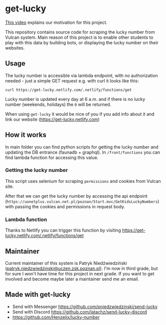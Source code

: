 # get-lucky

[This video](https://www.youtube.com/watch?v=XkeIwhKIi84) explains our motivation for this project.

This repository contains source code for scraping the lucky number from Vulcan system. Main reason of this project is to enable other students to play with this data by building bots, or displaying the lucky number on their websites.

## Usage

The lucky number is accessible via lambda endpoint, with no authorization needed - just a simple GET request e.g. with curl it looks like this:

    curl https://get-lucky.netlify.com/.netlify/functions/get

Lucky number is updated every day at 6 a.m. and if there is no lucky number (weekends, holidays) the `0` will be returned.

When using `get-lucky` it would be nice of you if you add info about it and link our website (https://get-lucky.netlify.com)

## How it works

In main folder you can find python scripts for getting the lucky number and updating the DB entrance (faunadb + graphql). In `/front/functions` you can find lambda function for accessing this value.

### Getting the lucky number

This script uses selenium for scraping `permissions` and cookies from Vulcan site.

After that we can get the lucky number by accessing the api endpoint (`https://uonetplus.vulcan.net.pl/poznan/Start.mvc/GetKidsLuckyNumbers`) with passing the cookies and permissions in request body.

### Lambda function

Thanks to Netlify you can trigger this function by visiting https://get-lucky.netlify.com/.netlify/functions/get

## Maintainer

Current maintainer of this system is Patryk Niedźwiedziński (patryk.niedzwiedzinski@uczen.zsk.poznan.pl). I'm now in third grade, but for sure I won't have time for this project in next grade. If you want to get involved and become maybe later a maintainer send me an email.

## Made with get-lucky

- Send with Messenger https://github.com/pniedzwiedzinski/send-lucky
- Send with Discord https://github.com/latachz/send-lucky-discord
- https://github.com/Henzelix/lucky-number
